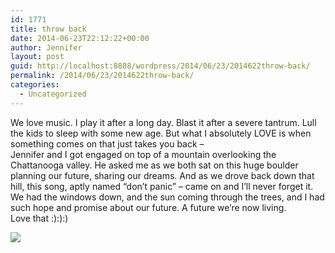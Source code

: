 ```yaml
---
id: 1771
title: throw back
date: 2014-06-23T22:12:22+00:00
author: Jennifer
layout: post
guid: http://localhost:8888/wordpress/2014/06/23/2014622throw-back/
permalink: /2014/06/23/2014622throw-back/
categories:
  - Uncategorized
---
```

We love music. I play it after a long day. Blast it after a severe tantrum. Lull the kids to sleep with some new age. But what I absolutely LOVE is when something comes on that just takes you back &#8211;   
Jennifer and I got engaged on top of a mountain overlooking the Chattanooga valley. He asked me as we both sat on this huge boulder planning our future, sharing our dreams. And as we drove back down that hill, this song, aptly named &#8220;don&#8217;t panic&#8221; &#8211; came on and I&#8217;ll never forget it. We had the windows down, and the sun coming through the trees, and I had such hope and promise about our future. A future we&#8217;re now living.  
Love that :):):)

![](http://static1.squarespace.com/static/50db6bb3e4b015296cd43789/50dfa5b1e4b0dc6320e0b5ea/53a73e36e4b032ddd6f8cc48/1403469378804/iphone-20140622162355-0.jpg)